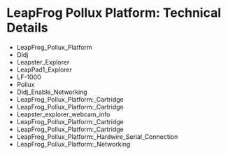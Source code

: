# LeapFrog Pollux Platform: Technical Details
* LeapFrog_Pollux_Platform
* Didj
* Leapster_Explorer
* LeapPad1_Explorer
* LF-1000
* Pollux
* Didj_Enable_Networking
* LeapFrog_Pollux_Platform:_Cartridge
* LeapFrog_Pollux_Platform:_Cartridge
* Leapster_explorer_webcam_info
* LeapFrog_Pollux_Platform:_Cartridge
* LeapFrog_Pollux_Platform:_Cartridge
* LeapFrog_Pollux_Platform:_Hardwire_Serial_Connection
* LeapFrog_Pollux_Platform:_Networking
